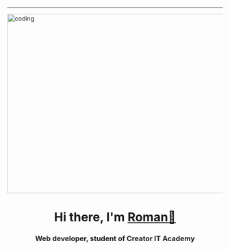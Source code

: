 <hr>
<img src="https://media.tenor.com/zMdZBjJ7gPkAAAAd/aesthetic-wallpaper.gif" alt="coding" width="1000" height="420" align="center">
<h1 align="center">Hi there, I'm <a href="https://romzez1595.github.io/Portfolio/" target="_blank">Roman👋</a> 
<h3 align="center">Web developer, student of Creator IT Academy</h3>
